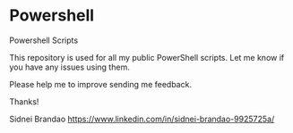 # Powershell
Powershell Scripts


This repository is used for all my public PowerShell scripts.
Let me know if you have any issues using them.

Please help me to improve sending me feedback.

Thanks!

Sidnei Brandao
https://www.linkedin.com/in/sidnei-brandao-9925725a/
